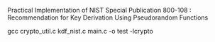 Practical Implementation of NIST Special Publication 800-108
 : Recommendation for Key Derivation Using Pseudorandom Functions 

gcc crypto_util.c kdf_nist.c main.c -o test -lcrypto
